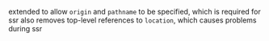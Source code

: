 extended to allow `origin` and `pathname` to be specified, which is required for ssr
also removes top-level references to `location`, which causes problems during ssr
